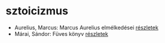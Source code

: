 # sztoicizmus

- Aurelius, Marcus: Marcus Aurelius elmélkedései [részletek](_details/Aurelius%2C%20Marcus.md#id_856)
- Márai, Sándor: Füves könyv [részletek](_details/M%C3%A1rai%2C%20S%C3%A1ndor.md#id_1419)
